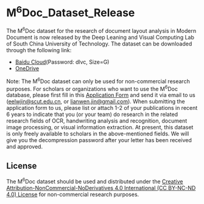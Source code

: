 # M<sup>6</sup>Doc_Dataset_Release
The M<sup>6</sup>Doc dataset for the research of document layout analysis in Modern Document is now released by the Deep Leaning and Visual Computing Lab of South China University of Technology. The dataset can be downloaded through the following link:
- [Baidu Cloud](https://pan.baidu.com)(Password: dlvc,  Size=G)
- [OneDrive](https://1drv.ms/) 

Note: The M<sup>6</sup>Doc dataset can only be used for non-commercial research purposes. For scholars or organizations who want to use the M<sup>6</sup>Doc database, please first fill in this [Application Form](Application_Form/Application-Form-for-Using-M6Doc.docx) and send it via email to us ([eelwjin@scut.edu.cn](mailto:eelwjin@scut.edu.cn), or [lianwen.jin@gmail.com](mailto:lianwen.jin@gmail.com)). When submitting the application form to us, please list or attach 1-2 of your publications in recent 6 years to indicate that you (or your team) do research in the related research fields of OCR, handwriting analysis and recognition, document image processing, or visual information extraction. At present, this dataset is only freely available to scholars in the above-mentioned fields. We will give you the decompression password after your letter has been received and approved.

## License
The M<sup>6</sup>Doc dataset should be used and distributed under the [Creative Attribution-NonCommercial-NoDerivatives 4.0 International (CC BY-NC-ND 4.0) License](https://creativecommons.org/licenses/by-nc-nd/4.0/) for non-commercial research purposes.
